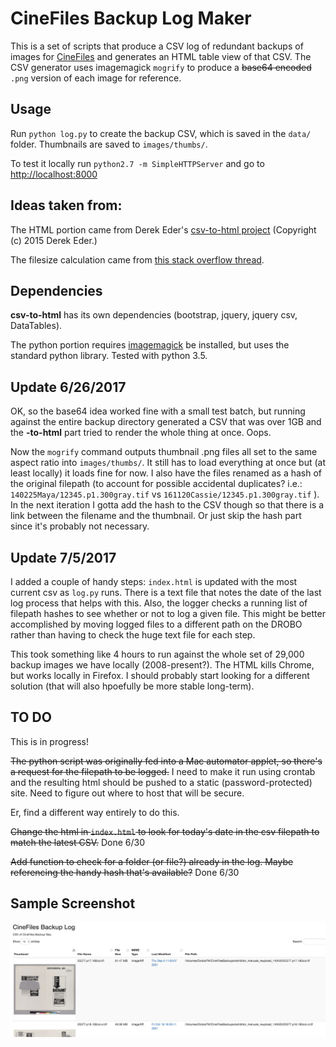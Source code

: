 # CineFiles Backup Log Maker

This is a set of scripts that produce a CSV log of redundant backups of images for [CineFiles](bampfa.org/cinefiles) and generates an HTML table view of that CSV. The CSV generator uses imagemagick `mogrify` to produce a ~~base64 encoded~~ `.png` version of each image for reference. 

## Usage

Run `python log.py` to create the backup CSV, which is saved in the `data/` folder. Thumbnails are saved to `images/thumbs/`.

To test it locally run `python2.7 -m SimpleHTTPServer` and go to [http://localhost:8000](http://localhost:8000)

## Ideas taken from:

The HTML portion came from Derek Eder's [csv-to-html project](https://github.com/derekeder/csv-to-html-table) (Copyright (c) 2015 Derek Eder.)

The filesize calculation came from [this stack overflow thread](http://stackoverflow.com/questions/14996453/python-libraries-to-calculate-human-readable-filesize-from-bytes).

## Dependencies

**csv-to-html** has its own dependencies (bootstrap, jquery, jquery csv, DataTables). 

The python portion requires [imagemagick](https://www.imagemagick.org/script/index.php) be installed, but uses the standard python library. Tested with python 3.5.

## Update 6/26/2017

OK, so the base64 idea worked fine with a small test batch, but running against the entire backup directory generated a CSV that was over 1GB and the **-to-html** part tried to render the whole thing at once. Oops. 

Now the `mogrify` command outputs thumbnail .png files all set to the same aspect ratio into `images/thumbs/`. It still has to load everything at once but (at least locally) it loads fine for now. I also have the files renamed as a hash of the original filepath (to account for possible accidental duplicates? i.e.:  `140225Maya/12345.p1.300gray.tif` vs `161120Cassie/12345.p1.300gray.tif` ). In the next iteration I gotta add the hash to the CSV though so that there is a link between the filename and the thumbnail. Or just skip the hash part since it's probably not necessary.

## Update 7/5/2017

I added a couple of handy steps: `index.html` is updated with the most current csv as `log.py` runs. There is a text file that notes the date of the last log process that helps with this. Also, the logger checks a running list of filepath hashes to see whether or not to log a given file. This might be better accomplished by moving logged files to a different path on the DROBO rather than having to check the huge text file for each step. 

This took something like 4 hours to run against the whole set of 29,000 backup images we have locally (2008-present?). The HTML kills Chrome, but works locally in Firefox. I should probably start looking for a different solution (that will also hpoefully be more stable long-term).

## TO DO

This is in progress!

~~The python script was originally fed into a Mac automator applet, so there's a request for the filepath to be logged.~~ I need to make it run using crontab and the resulting html should be pushed to a static (password-protected) site. Need to figure out where to host that will be secure.

Er, find a different way entirely to do this.

~~Change the html in `index.html` to look for today's date in the csv filepath to match the latest CSV.~~ Done 6/30

~~Add function to check for a folder (or file?) already in the log. Maybe referencing the handy hash that's available?~~ Done 6/30

## Sample Screenshot

![sample screenshot](sample-output-screenshot.png)